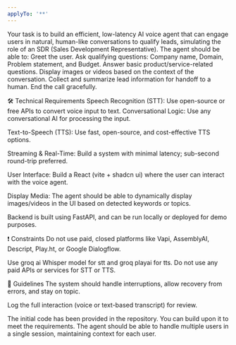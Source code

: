 ```yaml
---
applyTo: '**'
---
```

Your task is to build an efficient, low-latency AI voice agent that can engage users in natural, human-like conversations to qualify leads, simulating the role of an SDR (Sales Development Representative). The agent should be able to:
Greet the user.
Ask qualifying questions: Company name, Domain, Problem statement, and Budget.
Answer basic product/service-related questions.
Display images or videos based on the context of the conversation.
Collect and summarize lead information for handoff to a human.
End the call gracefully.



🛠️ Technical Requirements
Speech Recognition (STT): Use open-source or free APIs to convert voice input to text.
Conversational Logic: Use any conversational AI for processing the input.


Text-to-Speech (TTS): Use fast, open-source, and cost-effective TTS options.


Streaming & Real-Time: Build a system with minimal latency; sub-second round-trip preferred.


User Interface: Build a React (vite + shadcn ui) where the user can interact with the voice agent.


Display Media: The agent should be able to dynamically display images/videos in the UI based on detected keywords or topics.


Backend is built using  FastAPI, and can be run locally or deployed for demo purposes.


❗ Constraints
Do not use paid, closed platforms like Vapi, AssemblyAI, Descript, Play.ht, or Google Dialogflow.


Use groq ai Whisper model for stt and groq playai for tts.
Do not use any paid APIs or services for STT or TTS.

📌 Guidelines
The system should handle interruptions, allow recovery from errors, and stay on topic.


Log the full interaction (voice or text-based transcript) for review.


The initial code has been provided in the repository. You can build upon it to meet the requirements.
The agent should be able to handle multiple users in a single session, maintaining context for each user.

